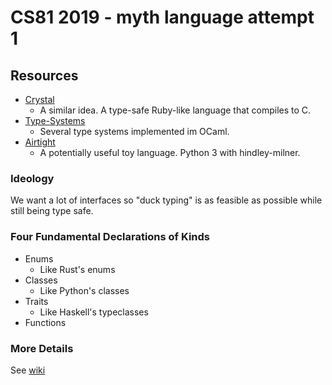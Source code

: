 # CS81 2019 - myth language attempt 1

## Resources
- [Crystal](https://crystal-lang.org/)
  - A similar idea. A type-safe Ruby-like language that compiles to C.
- [Type-Systems](https://github.com/tomprimozic/type-systems)
  - Several type systems implemented im OCaml.
- [Airtight](https://github.com/alehander42/Airtight)
  - A potentially useful toy language. Python 3 with hindley-milner.


### Ideology
We want a lot of interfaces so "duck typing" is as feasible as possible
while still being type safe.

### Four Fundamental Declarations of Kinds
- Enums
  - Like Rust's enums
- Classes
  - Like Python's classes
- Traits
  - Like Haskell's typeclasses
- Functions

### More Details
See [wiki](https://)

